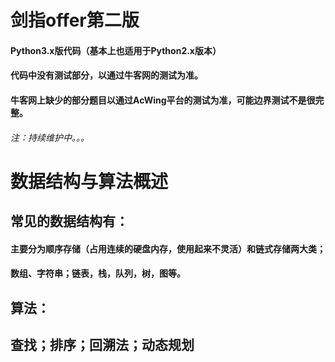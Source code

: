 # 剑指offer第二版 
#### Python3.x版代码（基本上也适用于Python2.x版本）
#### 代码中没有测试部分，以通过牛客网的测试为准。
#### 牛客网上缺少的部分题目以通过AcWing平台的测试为准，可能边界测试不是很完整。
###### 注：持续维护中。。。

# 数据结构与算法概述
## 常见的数据结构有：
#### 主要分为顺序存储（占用连续的硬盘内存，使用起来不灵活）和链式存储两大类；
#### 数组、字符串；链表，栈，队列，树，图等。

## 算法：
## 查找；排序；回溯法；动态规划
